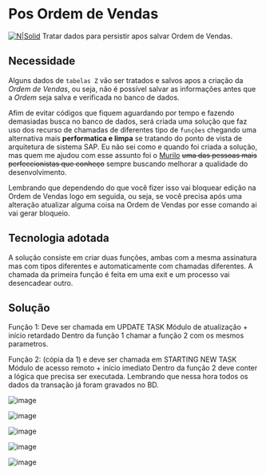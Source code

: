 # Pos Ordem de Vendas #

[![N|Solid](https://wiki.scn.sap.com/wiki/download/attachments/1710/ABAP%20Development.png?version=1&modificationDate=1446673897000&api=v2)](https://www.sap.com/brazil/developer.html)
Tratar dados para persistir apos salvar Ordem de Vendas.

## Necessidade ##
Alguns dados de `tabelas Z` vão ser tratados e salvos apos a criação da _Ordem de Vendas_, ou seja, não é possível salvar as informações antes que a _Ordem_ seja salva e verificada no banco de dados.

Afim de evitar códigos que fiquem aguardando por tempo e fazendo demasiadas busca no banco de dados, será criada uma solução que faz uso dos recurso de chamadas de diferentes tipo de `funções` chegando uma alternativa mais **performatica e limpa** se tratando do ponto de vista de arquitetura de sistema SAP. Eu não sei como e quando foi criada a solução, mas quem me ajudou com esse assunto foi o [Murilo](mailto:murilo@abapconsulting.com.br) ~~uma das pessoas mais perfeccionistas que conheço~~ sempre buscando melhorar a qualidade do desenvolvimento.

Lembrando que dependendo do que você fizer isso vai bloquear edição na Ordem de Vendas logo em seguida, ou seja, se você precisa após uma alteração atualizar alguma coisa na Ordem de Vendas por esse comando ai vai gerar bloqueio.

## Tecnologia adotada ##
A solução consiste em criar duas funções, ambas com a mesma assinatura mas com tipos diferentes e automaticamente com chamadas diferentes. A chamada da primeira função é feita em uma exit e um processo vai desencadear outro.


## Solução ##

Função 1: Deve ser chamada em UPDATE TASK
Módulo de atualização + início retardado
Dentro da função 1 chamar a função 2 com os mesmos parametros.

Função 2: (cópia da 1) e deve ser chamada em STARTING NEW TASK
Módulo de acesso remoto + início imediato
Dentro da função 2 deve conter a lógica que precisa ser executada. Lembrando que nessa hora todos os dados da transação já foram gravados no BD.

![image](https://user-images.githubusercontent.com/22348098/151674787-7f454f5b-8332-4994-ae52-7d1d18339be8.png)

![image](https://user-images.githubusercontent.com/22348098/151674810-9e565904-a98a-4994-b07e-2ffd339cf7f1.png)

![image](https://user-images.githubusercontent.com/22348098/151674812-01eed82a-c767-46d6-bcff-478ff63f927c.png)

![image](https://user-images.githubusercontent.com/22348098/151674825-a33e7b21-3409-462c-bc11-373ba695fcf3.png)

![image](https://user-images.githubusercontent.com/22348098/151674837-b44c7a0c-43a4-460e-8672-d9cc433b1784.png)
